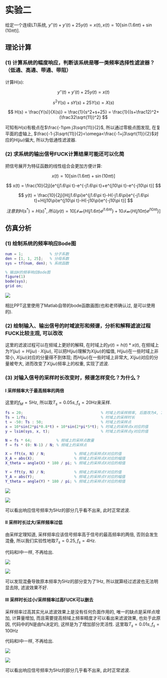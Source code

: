# 实验二

给定一个连续LTI系统, $y''(t)+y'(t)+25y(t) = x(t), x(t) = 10[\sin(1.6\pi t)+\sin(10\pi t)]$.

## 理论计算

### (1) 计算系统的幅度响应，判断该系统是哪一类频率选择性滤波器？（低通、高通、带通、带阻）

计算$H(s)$:

$$
y''(t)+y'(t)+25y(t) = x(t)
$$

$$
s^2Y(s)+sY(s)+25Y(s) = X(s)
$$

$$
H(s) = \frac{Y(s)}{X(s)} = \frac{1}{s^2+s+25} = \frac{1}{(s+\frac12)^2+(\frac32\sqrt{11})^2}
$$

可知有$H(s)$有极点在$\frac{-1\pm j3\sqrt{11}}{2}$, 所以通过零极点图发现, 在复平面的虚轴上, $\frac{-1-j3\sqrt{11}}{2}<\omega<\frac{-1+j3\sqrt{11}}{2}$对应的$H(j\omega)$偏大, 所以为低通性滤波器.

### (2) 求系统的输出信号FUCK计算结果可能还可以化简

把信号展开为特征函数的线性组合会更加方便计算:

$$
x(t) = 10[\sin(1.6\pi t)+\sin(10\pi t)]
$$

$$
x(t) = \frac{10}{2j}[e^{j1.6\pi t}-e^{-j1.6\pi t}+e^{j10\pi t}-e^{-j10\pi t}]
$$

$$
y(t) = \frac{10}{2j}[H(j1.6\pi)e^{j1.6\pi t}-H(-j1.6\pi)e^{-j1.6\pi t}+H(j10\pi)e^{j10\pi t}-H(-j10\pi)e^{-j10\pi t}] 
$$

$$
注意到H(s^*)=H(s)^*, 所以 y(t) = 10[\mathcal{Im}\{H(j1.6\pi)e^{j1.6\pi t}\}+10\mathcal{Im}\{H(j10\pi)e^{j10\pi t}\}]
$$

## 仿真分析

### (1) 绘制系统的频率响应Bode图

```matlab
num = 1;            % 分子系数
den = [1, 1, 25];   % 分母系数
sys = tf(num, den); % 系统函数

% 输出H的频率响应Bode图
figure(1)
bode(sys);  
grid on;
```

![](figure1.png)

相比PPT这里使用了Matlab自带的bode函数画图(也和老师确认过, 是可以使用的).

### (2) 绘制输入、输出信号的时域波形和频谱，分析和解释滤波过程FUCK比较主观, 可以改改

这里的滤波过程可以在频域上更好的解释, 在时域上的$y(t)=h(t)*x(t)$, 在频域上为$Y(j\omega)=H(j\omega)\cdot X(j\omega)$, 可以把$H(j\omega)$理解为$X(j\omega)$的幅值, $H(j\omega)$在一些时域上非常小, $X(j\omega)$对应的分量得不到体现; 而$H(j\omega)$在一些时域上非常大, $X(j\omega)$对应的分量被夸大, 进而改变了$X(j\omega)$频率上的权重, 实现了滤波.

### (3) 对输入信号的采样时长改变时，频谱怎样变化？为什么？

#### I 采样频率大于最高频率的两倍

这里的$f_M=5\text{Hz}$, 所以取$T_s=0.05s, f_s=20\text{Hz}$来采样.

```matlab
fs = 20;                                   % 时域上的采样频率, 后面改为4, 100
Ts = 1/fs;                                 % 时域上的采样时长
t = -50: Ts : 50;                          % 时域上的采样点
x = 10*sin(2*pi*0.8*t) + 10*sin(2*pi*5*t); % 时域上的采样点x对应的值
y = lsim(sys, x, t);                       % 时域上的采样点y对应的值

N = fs * 64;           % 频域上的采样点数量
f = fs * (0: N-1) / N; % 频域上的采样点

X = fft(x, N) / N;             % 频域上的采样点X对应的值
X_A = abs(X);                  % 频域上的采样点X对应的幅值
X_theta = angle(X) * 180 / pi; % 频域上的采样点X对应的相值

Y = fft(y, N) / N;             % 频域上的采样点Y对应的值
Y_A = abs(Y);                  % 频域上的采样点Y对应的幅值
Y_theta = angle(Y) * 180 / pi; % 频域上的采样点Y对应的相值
```

![](figure2-20.png)

![](figure3-20.png)

可以看出响应信号频率为5Hz的部分几乎看不出来, 此时正常滤波.

#### II 采样时长过大/采样频率过低

由采样定理知道, 采样频率应该信号频率高于信号的最高频率的两倍, 否则会发生混叠, 所以我们实验性地取$T_s=0.25,f_s=4\text{Hz}$.

代码和I中一样, 不再给出.

![](figure2-4.png)

![](figure3-4.png)

可以发现混叠导致原本频率为5Hz的部分变为了1Hz, 所以就算经过滤波也无法明显去除, 滤波效果不好.

#### III 采样时长过小/采样频率过高FUCK可以删去

采样频率过高其实光从滤波效果上是没有任何负面作用的, 唯一的缺点是采样点增加, 计算量增加, 而且需要提高频域上频率精度才可以看出来滤波效果, 也处于此原因, 代码中的N是由fs决定的, 这样是为了增加部分灵活性. 这里取$T_s=0.01s, f_s=100\text{Hz}$

代码和I中一样, 不再给出.

![](figure2-100.png)

![](figure3-100.png)

可以看出响应信号频率为5Hz的部分几乎看不出来, 此时正常滤波.
